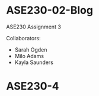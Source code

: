 # ASE230-02-Blog
ASE230 Assignment 3

Collaborators: 
- Sarah Ogden
- Milo Adams
- Kayla Saunders
# ASE230-4
